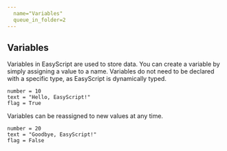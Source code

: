 ```yaml
---
  name="Variables"
  queue_in_folder=2
---
```


## Variables
Variables in EasyScript are used to store data. You can create a variable by simply assigning a value to a name. Variables do not need to be declared with a specific type, as EasyScript is dynamically typed.

```easyscript
number = 10
text = "Hello, EasyScript!"
flag = True
```

Variables can be reassigned to new values at any time.

```easyscript
number = 20
text = "Goodbye, EasyScript!"
flag = False
```
